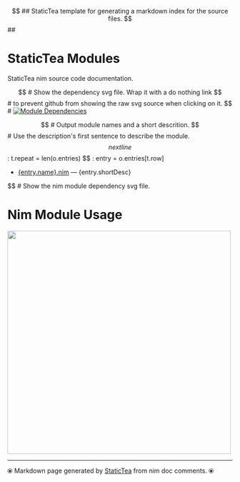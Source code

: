$$ ## StaticTea template for generating a markdown index for the source files.
$$ ##
# StaticTea Modules

StaticTea nim source code documentation.

$$ # Show the dependency svg file. Wrap it with a do nothing link
$$ # to prevent github from showing the raw svg source when clicking on it.
$$ #
[![Module Dependencies](staticteadep.svg)](#)

$$ # Output module names and a short descrition.
$$ # Use the description's first sentence to describe the module.
$$ nextline
$$ : t.repeat = len(o.entries)
$$ : entry = o.entries[t.row]
* [{entry.name}.nim]({entry.name}.md) &mdash; {entry.shortDesc}

$$ # Show the nim module dependency svg file.
# Nim Module Usage
[<img src="staticteadep2.svg" width="500">](#nim-module-usage)

---
⦿ Markdown page generated by [StaticTea](https://github.com/flenniken/statictea/) from nim doc comments. ⦿
